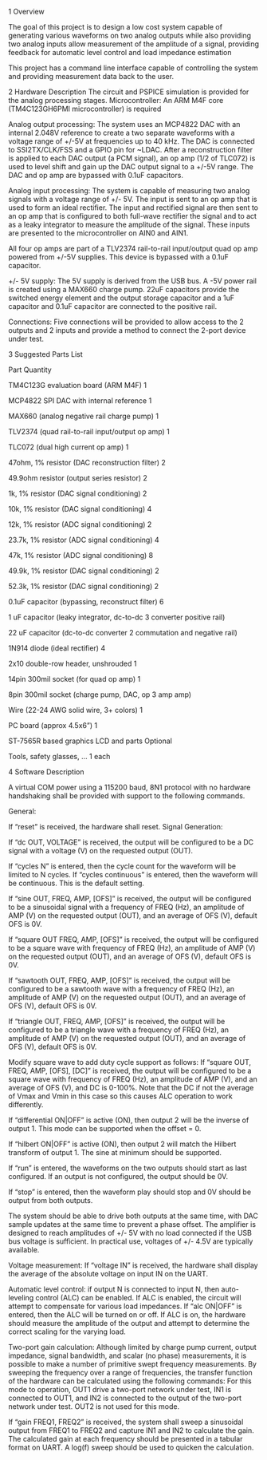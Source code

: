 1 Overview

The goal of this project is to design a low cost system capable of generating various waveforms on two analog outputs while also providing two analog inputs allow measurement of the amplitude of a
signal, providing feedback for automatic level control and load impedance estimation

This project has a command line interface capable of controlling the system and providing measurement data back to the user.






2 Hardware Description
The circuit and PSPICE simulation is provided for the analog processing stages. Microcontroller:
An ARM M4F core (TM4C123GH6PMI microcontroller) is required


Analog output processing:
The system uses an MCP4822 DAC with an internal 2.048V reference to create a two separate waveforms with a voltage range of +/-5V at frequencies up to 40 kHz. The DAC is connected to SSI2TX/CLK/FSS and a GPIO pin for ~LDAC.  After a reconstruction filter is applied to each DAC output (a PCM signal), an op amp (1/2 of TLC072) is used to level shift and gain up the DAC output signal to a
+/-5V range.  The DAC and op amp are bypassed with 0.1uF capacitors.

Analog input processing:
The system is capable of measuring two analog signals with a voltage range of +/- 5V.  The input is sent to an op amp that is used to form an ideal rectifier.  The input and rectified signal are then sent to an op amp that is configured to both full-wave rectifier the signal and to act as a leaky integrator to measure the amplitude of the signal.   These inputs are presented to the microcontroller on AIN0 and AIN1.

All four op amps are part of a TLV2374 rail-to-rail input/output quad op amp powered from +/-5V supplies. This device is bypassed with a 0.1uF capacitor.

+/- 5V supply:
The 5V supply is derived from the USB bus.  A -5V power rail is created using a MAX660 charge pump.
22uF capacitors provide the switched energy element and the output storage capacitor and a 1uF
capacitor and 0.1uF capacitor are connected to the positive rail.

Connections:
Five connections will be provided to allow access to the 2 outputs and 2 inputs and provide a method to connect the 2-port device under test. 







3 Suggested Parts List

Part                                                                             Quantity

TM4C123G evaluation board (ARM M4F)                         1

MCP4822 SPI DAC with internal reference                       1

MAX660 (analog negative rail charge pump)                    1

TLV2374 (quad rail-to-rail input/output op amp)                1

TLC072 (dual high current op amp)                                  1

47ohm, 1% resistor (DAC reconstruction filter)                 2

49.9ohm resistor (output series resistor)                           2

1k, 1% resistor (DAC signal conditioning)                         2

10k, 1% resistor (DAC signal conditioning)                       4

12k, 1% resistor (ADC signal conditioning)                       2

23.7k, 1% resistor (ADC signal conditioning)                    4

47k, 1% resistor (ADC signal conditioning)                       8

49.9k, 1% resistor (DAC signal conditioning)                    2

52.3k, 1% resistor (DAC signal conditioning)                    2

0.1uF capacitor (bypassing, reconstruct filter)                  6

1 uF capacitor (leaky integrator, dc-to-dc                          3 converter positive rail)

22 uF capacitor (dc-to-dc converter                                  2 commutation and negative rail)

1N914 diode (ideal rectifier)                                              4

2x10 double-row header, unshrouded                               1

14pin 300mil socket (for quad op amp)                             1

8pin 300mil socket (charge pump, DAC, op                      3 amp amp)

Wire (22-24 AWG solid wire, 3+ colors)                            1

PC board (approx 4.5x6”)                                                  1

ST-7565R based graphics LCD and parts                   Optional

Tools, safety glasses, …                                               1 each








4 Software Description

A virtual COM power using a 115200 baud, 8N1 protocol with no hardware handshaking shall be provided with support to the following commands.

General:

If “reset” is received, the hardware shall reset. 
Signal Generation:

If “dc OUT, VOLTAGE” is received, the output will be configured to be a DC signal with a voltage (V) on the requested output (OUT).

If “cycles N” is entered, then the cycle count for the waveform will be limited to N cycles.
If “cycles continuous” is entered, then the waveform will be continuous.  This is the default setting.

If “sine OUT, FREQ, AMP, [OFS]” is received, the output will be configured to be a sinusoidal signal with a frequency of FREQ (Hz), an amplitude of AMP (V) on the requested output (OUT), and an average of OFS (V), default OFS is 0V.

If “square OUT FREQ, AMP, [OFS]” is received, the output will be configured to be a square wave with frequency of FREQ (Hz), an amplitude of AMP (V) on the requested output (OUT), and an average of OFS (V), default OFS is 0V.

If “sawtooth OUT, FREQ, AMP, [OFS]” is received, the output will be configured to be a sawtooth wave with a frequency of FREQ (Hz), an amplitude of AMP (V) on the requested output (OUT), and an average of OFS (V), default OFS is 0V.

If “triangle OUT, FREQ, AMP, [OFS]” is received, the output will be configured to be a triangle wave with a frequency of FREQ (Hz), an amplitude of AMP (V) on the requested output (OUT), and an average of OFS (V), default OFS is 0V.

Modify square wave to add duty cycle support as follows:
If “square OUT, FREQ, AMP, [OFS], [DC]” is received, the output will be configured to be a square wave with frequency of FREQ (Hz), an amplitude of AMP (V), and an average of OFS (V), and DC is 0-100%. Note that the DC if not the average of Vmax and Vmin in this case so this causes ALC operation to work differently.

If “differential ON|OFF” is active (ON), then output 2 will be the inverse of output 1.  This mode can be supported when the offset = 0.

If “hilbert ON|OFF” is active (ON), then output 2 will match the Hilbert transform of output 1. The sine at minimum should be supported.

If “run” is entered, the waveforms on the two outputs should start as last configured.  If an output is not configured, the output should be 0V.

If “stop” is entered, then the waveform play should stop and 0V should be output from both outputs.

The system should be able to drive both outputs at the same time, with DAC sample updates at the same time to prevent a phase offset.  The amplifier is designed to reach amplitudes of +/- 5V with no load connected if the USB bus voltage is sufficient.  In practical use, voltages of +/- 4.5V are typically
available.


Voltage measurement:
If “voltage IN” is received, the hardware shall display the average of the absolute voltage on input IN on the UART.

Automatic level control:
if output N is connected to input N, then auto-leveling control (ALC) can be enabled.  If ALC is enabled, the circuit will attempt to compensate for various load impedances. 
If “alc ON|OFF” is entered, then the ALC will be turned on or off.  If ALC is on, the hardware should measure the amplitude of the output and attempt to determine the correct scaling for the varying load.

Two-port gain calculation:
Although limited by charge pump current, output impedance, signal bandwidth, and scalar (no phase) measurements, it is possible to make a number of primitive swept frequency measurements.  By sweeping the frequency over a range of frequencies, the transfer function of the hardware can be calculated using the following commands:  For this mode to operation, OUT1 drive a two-port network under test, IN1 is connected to OUT1, and IN2 is connected to the output of the two-port network under test.  OUT2 is not used for this mode.

If “gain FREQ1, FREQ2” is received, the system shall sweep a sinusoidal output from FREQ1 to FREQ2 and capture IN1 and IN2 to calculate the gain.  The calculated gain at each frequency should be presented in a tabular format on UART.  A log(f) sweep should be used to quicken the calculation.

